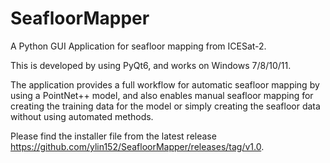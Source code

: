 # SeafloorMapper
A Python GUI Application for seafloor mapping from ICESat-2.

This is developed by using PyQt6, and works on Windows 7/8/10/11.

The application provides a full workflow for automatic seafloor mapping by using a PointNet++ model, and also enables manual seafloor mapping for creating the training data for the model or simply creating the seafloor data without using automated methods.

Please find the installer file from the latest release https://github.com/ylin152/SeafloorMapper/releases/tag/v1.0.
